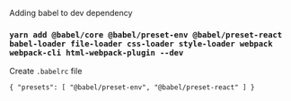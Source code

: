  Adding babel to dev dependency
 ### `yarn add @babel/core @babel/preset-env @babel/preset-react babel-loader file-loader css-loader style-loader webpack webpack-cli html-webpack-plugin --dev`

 Create `.babelrc` file

`{
   "presets": [
       "@babel/preset-env",
       "@babel/preset-react"
   ]
}`

